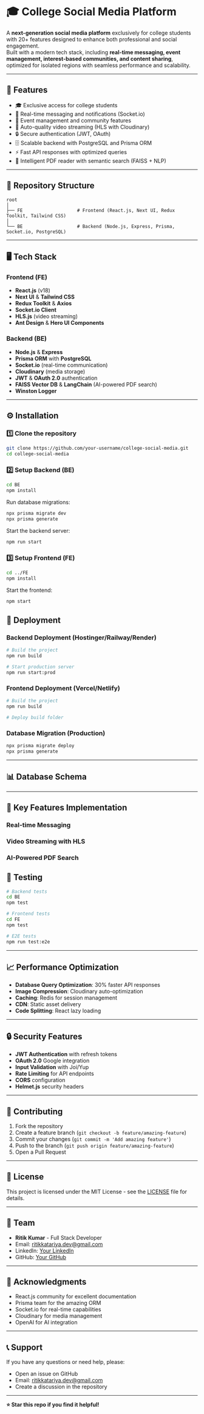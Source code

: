 # 🎓 College Social Media Platform

A **next-generation social media platform** exclusively for college students with 20+ features designed to enhance both professional and social engagement.  
Built with a modern tech stack, including **real-time messaging, event management, interest-based communities, and content sharing**, optimized for isolated regions with seamless performance and scalability.

---

## 🚀 Features
- 🎓 Exclusive access for college students  
- 💬 Real-time messaging and notifications (Socket.io)  
- 📅 Event management and community features  
- 🎥 Auto-quality video streaming (HLS with Cloudinary)  
- 🔒 Secure authentication (JWT, OAuth)  
- 🗄 Scalable backend with PostgreSQL and Prisma ORM  
- ⚡ Fast API responses with optimized queries  
- 📄 Intelligent PDF reader with semantic search (FAISS + NLP)  

---

## 📂 Repository Structure

```
root
│
├── FE                    # Frontend (React.js, Next UI, Redux Toolkit, Tailwind CSS)
│
└── BE                    # Backend (Node.js, Express, Prisma, Socket.io, PostgreSQL)
```

---

## 🖥 Tech Stack

### Frontend (FE)
- **React.js** (v18)  
- **Next UI** & **Tailwind CSS**  
- **Redux Toolkit** & **Axios**  
- **Socket.io Client**  
- **HLS.js** (video streaming)  
- **Ant Design** & **Hero UI Components**  

### Backend (BE)
- **Node.js** & **Express**  
- **Prisma ORM** with **PostgreSQL**  
- **Socket.io** (real-time communication)  
- **Cloudinary** (media storage)  
- **JWT** & **OAuth 2.0** authentication  
- **FAISS Vector DB** & **LangChain** (AI-powered PDF search)  
- **Winston Logger**  

---

## ⚙️ Installation

### 1️⃣ Clone the repository
```bash
git clone https://github.com/your-username/college-social-media.git
cd college-social-media
```

### 2️⃣ Setup Backend (BE)

```bash
cd BE
npm install
```



Run database migrations:

```bash
npx prisma migrate dev
npx prisma generate
```

Start the backend server:

```bash
npm run start
```

### 3️⃣ Setup Frontend (FE)

```bash
cd ../FE
npm install
```



Start the frontend:

```bash
npm start
```









## 🚀 Deployment

### Backend Deployment (Hostinger/Railway/Render)
```bash
# Build the project
npm run build

# Start production server
npm run start:prod
```

### Frontend Deployment (Vercel/Netlify)
```bash
# Build the project
npm run build

# Deploy build folder
```

### Database Migration (Production)
```bash
npx prisma migrate deploy
npx prisma generate
```

---

## 📊 Database Schema


---

## 🎯 Key Features Implementation

### Real-time Messaging


### Video Streaming with HLS


### AI-Powered PDF Search


## 🧪 Testing

```bash
# Backend tests
cd BE
npm test

# Frontend tests  
cd FE
npm test

# E2E tests
npm run test:e2e
```

---

## 📈 Performance Optimization

- **Database Query Optimization**: 30% faster API responses
- **Image Compression**: Cloudinary auto-optimization
- **Caching**: Redis for session management
- **CDN**: Static asset delivery
- **Code Splitting**: React lazy loading

---

## 🔒 Security Features

- **JWT Authentication** with refresh tokens
- **OAuth 2.0** Google integration
- **Input Validation** with Joi/Yup
- **Rate Limiting** for API endpoints
- **CORS** configuration
- **Helmet.js** security headers

---

## 🤝 Contributing

1. Fork the repository
2. Create a feature branch (`git checkout -b feature/amazing-feature`)
3. Commit your changes (`git commit -m 'Add amazing feature'`)
4. Push to the branch (`git push origin feature/amazing-feature`)
5. Open a Pull Request

---

## 📝 License

This project is licensed under the MIT License - see the [LICENSE](LICENSE) file for details.

---

## 👥 Team

- **Ritik Kumar** - Full Stack Developer
- Email: ritikkatariya.dev@gmail.com
- LinkedIn: [Your LinkedIn](https://linkedin.com/in/your-profile)
- GitHub: [Your GitHub](https://github.com/your-username)

---

## 🙏 Acknowledgments

- React.js community for excellent documentation
- Prisma team for the amazing ORM
- Socket.io for real-time capabilities
- Cloudinary for media management
- OpenAI for AI integration

---

## 📞 Support

If you have any questions or need help, please:
- Open an issue on GitHub
- Email: ritikkatariya.dev@gmail.com
- Create a discussion in the repository

---

**⭐ Star this repo if you find it helpful!**
